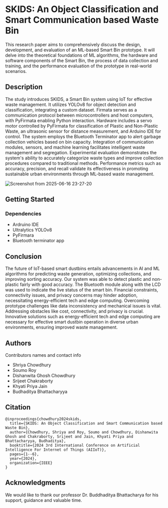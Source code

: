 # SKIDS: An Object Classification and Smart Communication based Waste Bin

This research paper aims to comprehensively discuss the
design, development, and evaluation of an ML-based Smart
Bin prototype. It will delve into the theoretical foundations of
ML algorithms, the hardware and software components of the
Smart Bin, the process of data collection and training, and the
performance evaluation of the prototype in real-world
scenarios.

## Description

The study introduces SKIDS, a Smart Bin system
using IoT for effective waste management. It utilizes YOLOv8 for
object detection and classification, integrating a custom dataset.
Firmata serves as a communication protocol between
microcontrollers and host computers, with PyFirmata enabling
Python interaction. Hardware includes a servo motor controlled
by PyFirmata for classification of Plastic and Non-Plastic Waste,
an ultrasonic sensor for distance measurement, and Arduino IDE
for control. The system employs the Bluetooth Terminator app to
alert garbage collection vehicles based on bin capacity. Integration
of communication modules, sensors, and machine learning
facilitates intelligent waste management and segregation.
Experimental evaluation demonstrates the system's ability to
accurately categorize waste types and improve collection
procedures compared to traditional methods. Performance metrics
such as accuracy, precision, and recall validate its effectiveness in
promoting sustainable urban environments through ML-based
waste management.

![Screenshot from 2025-06-16 23-27-20](https://github.com/user-attachments/assets/965f363d-51c7-4ca4-99b4-df7746070cbd)

## Getting Started

### Dependencies

* Ardruino IDE
* Ultralytics YOLOv8
* PyFirmara
* Bluetooth terminator app

## Conclusion

The future of IoT-based smart dustbins entails advancements
in AI and ML algorithms for predicting waste generation,
optimizing collections, and improving sorting accuracy. Our
system was able to detect plastic and non-plastic fairly with
good accuracy. The Bluetooth module along with the LCD
was used to indicate the live status of the smart bin. Financial
constraints, connectivity issues, and privacy concerns may
hinder adoption, necessitating energy-efficient tech and edge
computing. Overcoming prototype challenges like data
inconsistency and mechanical issues is vital. Addressing
obstacles like cost, connectivity, and privacy is crucial.
Innovative solutions such as energy-efficient tech and edge
computing are necessary for effective smart dustbin operation
in diverse urban environments, ensuring improved waste
management.

## Authors

Contributors names and contact info

- Shriya Chowdhury
- Soumo Roy
- Dishanwita Ghosh Chowdhury
- Srijeet Chakraborty
- Khyati Priya Jain
- Budhaditya Bhattacharyya

## Citation

```
@inproceedings{chowdhury2024skids,
  title={SKIDS: An Object Classification and Smart Communication based Waste Bin},
  author={Chowdhury, Shriya and Roy, Soumo and Chowdhury, Dishanwita Ghosh and Chakraborty, Srijeet and Jain, Khyati Priya and Bhattacharyya, Budhaditya},
  booktitle={2024 3rd International Conference on Artificial Intelligence For Internet of Things (AIIoT)},
  pages={1--6},
  year={2024},
  organization={IEEE}
}
```

## Acknowledgments

We would like to thank our professor Dr. Buddhaditya
Bhattacharya for his support, guidance and valuable time.
